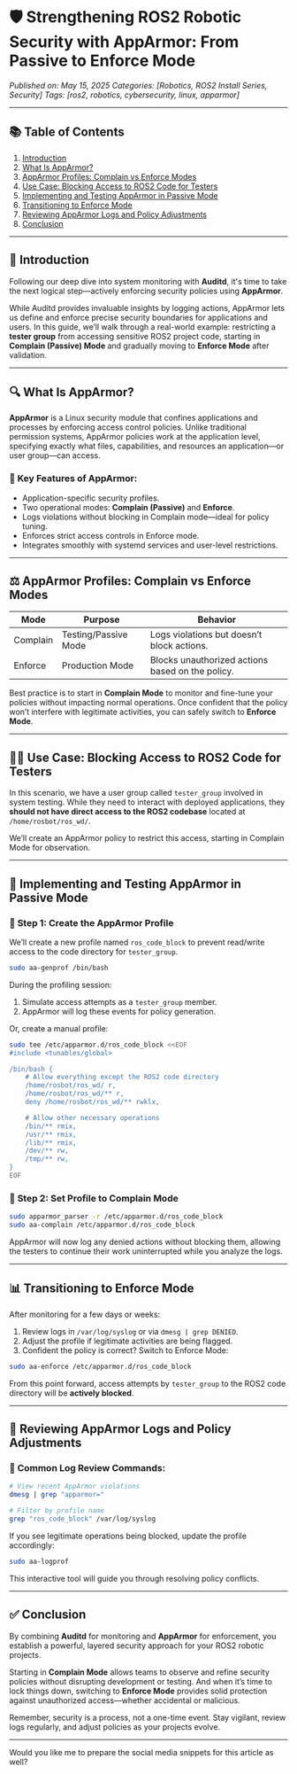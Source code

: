 
# 🛡️ Strengthening ROS2 Robotic Security with AppArmor: From Passive to Enforce Mode

*Published on: May 15, 2025*
*Categories: \[Robotics, ROS2 Install Series, Security]*
*Tags: \[ros2, robotics, cybersecurity, linux, apparmor]*

---

## 📚 **Table of Contents**

1. [Introduction](#introduction)
2. [What Is AppArmor?](#what-is-apparmor)
3. [AppArmor Profiles: Complain vs Enforce Modes](#apparmor-profiles-complain-vs-enforce-modes)
4. [Use Case: Blocking Access to ROS2 Code for Testers](#use-case-blocking-access-to-ros2-code-for-testers)
5. [Implementing and Testing AppArmor in Passive Mode](#implementing-and-testing-apparmor-in-passive-mode)
6. [Transitioning to Enforce Mode](#transitioning-to-enforce-mode)
7. [Reviewing AppArmor Logs and Policy Adjustments](#reviewing-apparmor-logs-and-policy-adjustments)
8. [Conclusion](#conclusion)

---

## 📖 **Introduction**

Following our deep dive into system monitoring with **Auditd**, it's time to take the next logical step—actively enforcing security policies using **AppArmor**.

While Auditd provides invaluable insights by logging actions, AppArmor lets us define and enforce precise security boundaries for applications and users. In this guide, we’ll walk through a real-world example: restricting a **tester group** from accessing sensitive ROS2 project code, starting in **Complain (Passive) Mode** and gradually moving to **Enforce Mode** after validation.

---

## 🔍 **What Is AppArmor?**

**AppArmor** is a Linux security module that confines applications and processes by enforcing access control policies. Unlike traditional permission systems, AppArmor policies work at the application level, specifying exactly what files, capabilities, and resources an application—or user group—can access.

### 📌 **Key Features of AppArmor:**

* Application-specific security profiles.
* Two operational modes: **Complain (Passive)** and **Enforce**.
* Logs violations without blocking in Complain mode—ideal for policy tuning.
* Enforces strict access controls in Enforce mode.
* Integrates smoothly with systemd services and user-level restrictions.

---

## ⚖️ **AppArmor Profiles: Complain vs Enforce Modes**

| Mode     | Purpose              | Behavior                                         |
| -------- | -------------------- | ------------------------------------------------ |
| Complain | Testing/Passive Mode | Logs violations but doesn’t block actions.       |
| Enforce  | Production Mode      | Blocks unauthorized actions based on the policy. |

Best practice is to start in **Complain Mode** to monitor and fine-tune your policies without impacting normal operations. Once confident that the policy won’t interfere with legitimate activities, you can safely switch to **Enforce Mode**.

---

## 🧑‍💻 **Use Case: Blocking Access to ROS2 Code for Testers**

In this scenario, we have a user group called `tester_group` involved in system testing. While they need to interact with deployed applications, they **should not have direct access to the ROS2 codebase** located at `/home/rosbot/ros_wd/`.

We’ll create an AppArmor policy to restrict this access, starting in Complain Mode for observation.

---

## 🚀 **Implementing and Testing AppArmor in Passive Mode**

### 📄 **Step 1: Create the AppArmor Profile**

We’ll create a new profile named `ros_code_block` to prevent read/write access to the code directory for `tester_group`.

```bash
sudo aa-genprof /bin/bash
```

During the profiling session:

1. Simulate access attempts as a `tester_group` member.
2. AppArmor will log these events for policy generation.

Or, create a manual profile:

```bash
sudo tee /etc/apparmor.d/ros_code_block <<EOF
#include <tunables/global>

/bin/bash {
    # Allow everything except the ROS2 code directory
    /home/rosbot/ros_wd/ r,
    /home/rosbot/ros_wd/** r,
    deny /home/rosbot/ros_wd/** rwklx,

    # Allow other necessary operations
    /bin/** rmix,
    /usr/** rmix,
    /lib/** rmix,
    /dev/** rw,
    /tmp/** rw,
}
EOF
```

### 📄 **Step 2: Set Profile to Complain Mode**

```bash
sudo apparmor_parser -r /etc/apparmor.d/ros_code_block
sudo aa-complain /etc/apparmor.d/ros_code_block
```

AppArmor will now log any denied actions without blocking them, allowing the testers to continue their work uninterrupted while you analyze the logs.

---

## 📊 **Transitioning to Enforce Mode**

After monitoring for a few days or weeks:

1. Review logs in `/var/log/syslog` or via `dmesg | grep DENIED`.
2. Adjust the profile if legitimate activities are being flagged.
3. Confident the policy is correct? Switch to Enforce Mode:

```bash
sudo aa-enforce /etc/apparmor.d/ros_code_block
```

From this point forward, access attempts by `tester_group` to the ROS2 code directory will be **actively blocked**.

---

## 📂 **Reviewing AppArmor Logs and Policy Adjustments**

### 📌 **Common Log Review Commands:**

```bash
# View recent AppArmor violations
dmesg | grep "apparmor="

# Filter by profile name
grep "ros_code_block" /var/log/syslog
```

If you see legitimate operations being blocked, update the profile accordingly:

```bash
sudo aa-logprof
```

This interactive tool will guide you through resolving policy conflicts.

---

## ✅ **Conclusion**

By combining **Auditd** for monitoring and **AppArmor** for enforcement, you establish a powerful, layered security approach for your ROS2 robotic projects.

Starting in **Complain Mode** allows teams to observe and refine security policies without disrupting development or testing. And when it’s time to lock things down, switching to **Enforce Mode** provides solid protection against unauthorized access—whether accidental or malicious.

Remember, security is a process, not a one-time event. Stay vigilant, review logs regularly, and adjust policies as your projects evolve.

---

Would you like me to prepare the social media snippets for this article as well?
